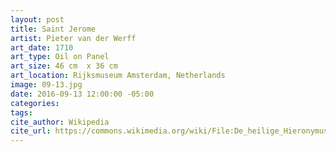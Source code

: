 ```yaml
---
layout: post
title: Saint Jerome
artist: Pieter van der Werff
art_date: 1710
art_type: Oil on Panel
art_size: 46 cm  x 36 cm
art_location: Rijksmuseum Amsterdam, Netherlands
image: 09-13.jpg
date: 2016-09-13 12:00:00 -05:00
categories:
tags:
cite_author: Wikipedia
cite_url: https://commons.wikimedia.org/wiki/File:De_heilige_Hieronymus_Rijksmuseum_SK-A-470.jpeg
---
```

